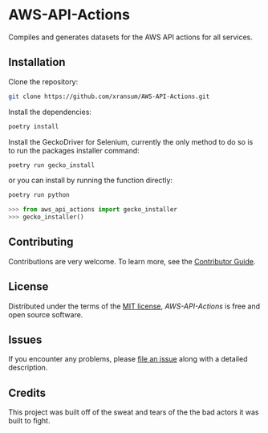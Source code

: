 # AWS-API-Actions

Compiles and generates datasets for the AWS API actions for all services.

## Installation

Clone the repository:

```bash
git clone https://github.com/xransum/AWS-API-Actions.git
```

Install the dependencies:

```bash
poetry install
```

Install the GeckoDriver for Selenium, currently the only method to do so is to
run the packages installer command:

```bash
poetry run gecko_install
```

or you can install by running the function directly:

```bash
poetry run python
```

```python
>>> from aws_api_actions import gecko_installer
>>> gecko_installer()
```

## Contributing

Contributions are very welcome. To learn more, see the [Contributor Guide].

## License

Distributed under the terms of the [MIT license][license], _AWS-API-Actions_ is
free and open source software.

## Issues

If you encounter any problems, please [file an issue] along with a detailed
description.

## Credits

This project was built off of the sweat and tears of the the bad actors it was
built to fight.

<!-- github-only -->

[contributor guide]:
    https://github.com/xransum/AWS-API-Actions/blob/main/CONTRIBUTING.md
[file an issue]: https://github.com/xransum/AWS-API-Actions/issues
[license]: https://github.com/xransum/AWS-API-Actions/blob/main/LICENSE
